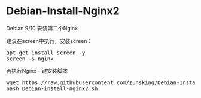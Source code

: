 # Debian-Install-Nginx2
Debian 9/10 安装第二个Nginx

建议在screen中执行，安装screen：
<pre>
apt-get install screen -y
screen -S nginx
</pre>

再执行Nginx一键安装脚本

<pre>
wget https://raw.githubusercontent.com/zunsking/Debian-Install-Nginx2/main/Debian-install-nginx2.sh
bash Debian-install-nginx2.sh
</pre>
</br>
